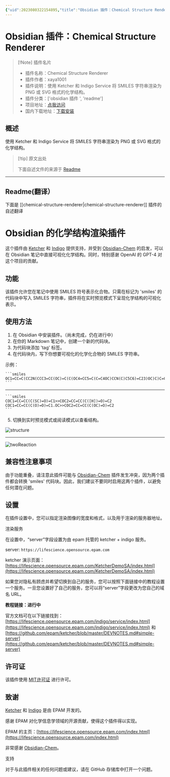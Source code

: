 ```yaml
---
{"uid":2023080322154895,"title":"Obsidian 插件：Chemical Structure Renderer","tags":["obsidian插件","readme"],"description":"使用Ketcher和Indigo Service将SMILES字符串渲染为PNG或SVG格式的化学结构。","author":"AI","type":"readme","draft":false,"editable":false,"modified":20230101000000,"dg-publish":true,"permalink":"/lake-of-knowledge/10-obsidian/obsidian/readme/chemical-structure-renderer-readme/","dgPassFrontmatter":true}
---
```



# Obsidian 插件：Chemical Structure Renderer

> [!Note] 插件名片
> - 插件名称：Chemical Structure Renderer
> - 插件作者：xaya1001
> - 插件说明：使用 Ketcher 和 Indigo Service 将 SMILES 字符串渲染为 PNG 或 SVG 格式的化学结构。
> - 插件分类：['obsidian 插件 ', 'readme']
> - 项目地址：[点我访问](https://github.com/xaya1001/obsidian-Chemical-Structure-Renderer)
> - 国内下载地址：[下载安装](https://pkmer.cn/products/plugin/pluginMarket/?chemical-structure-renderer)

## 概述

使用 Ketcher 和 Indigo Service 将 SMILES 字符串渲染为 PNG 或 SVG 格式的化学结构。

> [!tip] 原文出处
>
>下面自述文件的来源于 [Readme](https://ghproxy.net/https://raw.githubusercontent.com/xaya1001/obsidian-Chemical-Structure-Renderer/master/README.md)
>

---

## Readme(翻译）

下面是 [[chemical-structure-renderer\|chemical-structure-renderer]] 插件的自述翻译

# Obsidian 的化学结构渲染插件

这个插件由 [Ketcher](https://github.com/epam/ketcher) 和 [Indigo](https://github.com/epam/Indigo) 提供支持，并受到 [Obsidian-Chem](https://github.com/Acylation/obsidian-chem) 的启发，可以在 Obsidian 笔记中直接可视化化学结构。同时，特别感谢 OpenAI 的 GPT-4 对这个项目的贡献。

## 功能

该插件允许您在笔记中使用 SMILES 符号表示化合物。只需在标记为 'smiles' 的代码块中写入 SMILES 字符串，插件将在实时预览模式下呈现化学结构的可视化表示。

## 使用方法

1. 在 Obsidian 中安装插件。（尚未完成，仍在进行中）
2. 在你的 Markdown 笔记中，创建一个新的代码块。
3. 为代码块添加 'tag' 标签。
4. 在代码块内，写下你想要可视化的化学化合物的 SMILES 字符串。

示例：

    ```smiles
    OC1=CC=C(CC2N(CCC3=CC(OC)=C(C(OC4=CC5=C(C=C4OC)CCN(C)C5C6)=C23)OC)C)C=C1OC7=CC=C6C=C7
    ```

---

    ```smiles
    COC1=CC=CC(C(SC)=O)=C1>>COC2=CC=CC(C([H])=O)=C2
    COC1=CC=CC(C(O)=O)=C1.OC>>COC2=CC=CC(C(OC)=O)=C2
    ```
5. 切换到实时预览模式或阅读模式以查看结构。

![structure](https://github.com/xaya1001/obsidian-ketcher-smiles/blob/master/img/Berbamine.png)

---

![twoReaction](https://github.com/xaya1001/obsidian-ketcher-smiles/blob/master/img/twoReaction.png)

## 兼容性注意事项

由于功能重叠，请注意此插件可能与 [Obsidian-Chem](https://github.com/Acylation/obsidian-chem) 插件发生冲突，因为两个插件都会转换 'smiles' 代码块。因此，我们建议不要同时启用这两个插件，以避免任何潜在问题。

## 设置

在插件设置中，您可以指定渲染图像的宽度和格式，以及用于渲染的服务器地址。

渲染服务

在设置中，“server”字段设置为由 epam 托管的 ketcher + indigo 服务。

server: `https://lifescience.opensource.epam.com`

ketcher 演示页面：[https://lifescience.opensource.epam.com/KetcherDemoSA/index.html](https://lifescience.opensource.epam.com/KetcherDemoSA/index.html)

如果您对隐私有顾虑并希望切换到自己的服务，您可以按照下面链接中的教程设置一个服务。一旦您设置好了自己的服务，您可以将“server”字段更改为您自己的域名 URL。

**教程链接：进行中**

官方文档可在以下链接找到：[https://lifescience.opensource.epam.com/indigo/service/index.html](https://lifescience.opensource.epam.com/indigo/service/index.html) 和 [https://github.com/epam/ketcher/blob/master/DEVNOTES.md#simple-server](https://github.com/epam/ketcher/blob/master/DEVNOTES.md#simple-server)

## 许可证

该插件使用 [MIT许可证](https://choosealicense.com/licenses/mit/) 进行许可。

## 致谢

[Ketcher](https://github.com/epam/ketcher) 和 [Indigo](https://github.com/epam/Indigo) 是由 EPAM 开发的。

感谢 EPAM 对化学信息学领域的开源贡献，使得这个插件得以实现。

EPAM 的主页：[https://lifescience.opensource.epam.com/index.html](https://lifescience.opensource.epam.com/index.html)

非常感谢 [Obsidian-Chem](https://github.com/Acylation/obsidian-chem)。

支持

对于与此插件相关的任何问题或建议，请在 GitHub 存储库中打开一个问题。

